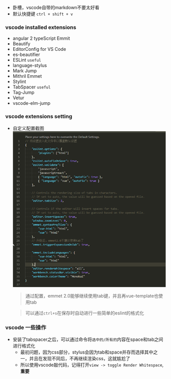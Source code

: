  - 卧槽，vscode自带的markdown不要太好看
 - 默认快捷键 `ctrl + shift + v`

 ### vscode installed extensions
 - angular 2 typeScript Emmit
 - Beautify
 - EditorConfig for VS Code
 - es-beautifier
 - ESLint  `useful`
 - language-stylus
 - Mark Jump
 - Mithril Emmet
 - Stylint
 - TabSpacer  `useful`
 - Tag-Jump
 - Vetur
 - vscode-elm-jump

 ### vscode extensions setting
 - 自定义配置截图
    ![vscode setting diy](imgs/1.png)

    > 通过配置，emmet 2.0能够继续使用tab键，并且再vue-template也使用tab
    
    > 可以通过`ctrl+s`在保存时自动进行一些简单的eslint的格式化


### vscode 一些操作
  - 安装了tabspacer之后，可以通过命令将`选中的/所有的`内容在space和tab之间进行格式化
    - 最初问题，因为css部分，stylus会因为tab和space并存而选择其中之一，并且在发现不同后，不再继续渲染css，这就尴尬了
    - 所以使用vscode敲代码，记得打开`view -> toggle Render Whitespace`,**重要**
 

